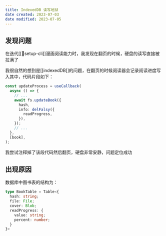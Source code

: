 ```yaml
---
title: IndexedDB 读写地狱
date created: 2023-07-03
date modified: 2023-07-05
---
```


## 发现问题

在迭代[[🤖setup-cli]]漫画阅读能力时，我发现在翻页的时候，硬盘的读写直接被拉满了

我很自然的想到是[[indexedDB]]的问题，在翻页的时候阅读器会记录阅读进度写入其中，代码片段如下：

```typescript
const updateProcess = useCallback(
  async () => {
    // ...
    await fs.updateBook({
      hash,
      info: delFalsy({
        readProgress,
      }),
    });
    // ...
  },
  [book],
);
```

我尝试注释掉了该段代码然后翻页，硬盘非常安静，问题定位成功

## 出现原因

数据库中图书表的结构为：

```typescript
type BookTable = Table<{
  hash: string;
  file: File;
  cover: Blob;
  readProgress: {
    value: string;
    percent: number;
  }
}>
```
